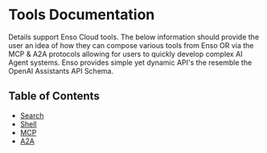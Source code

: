# Tools Documentation

Details support Enso Cloud tools. The below information should provide the user an idea of how they can compose various tools from Enso OR via the MCP & A2A protocols allowing for users to quickly develop complex AI Agent systems. Enso provides simple yet dynamic API's the resemble the OpenAI Assistants API Schema.

## Table of Contents

- [Search](./search.md)
- [Shell](./shell_exec.md)
- [MCP](./mcp.md)
- [A2A](./a2a.md)
